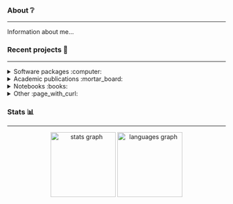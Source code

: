 ### About :grey_question:
-----

Information about me...

### Recent projects :open_file_folder:
-----
<details>
  <summary>Software packages :computer:</summary>

  | Package  | Description |
  | -------- | ----------- |
  | **ReducedExperiment**  | An R package that implements classes for applying and manipulating the results of dimensionality reduction |
  | **DeepMet** | A command line application written in Python for training and applying deep one-class models to molecular data |
  | **packFinder**    | An R package for detecting a special type of transposon (genetic material that can move around and replicate itself) in genome sequence data |

</details>

<details>
  <summary>Academic publications :mortar_board:</summary>

  * Mining high-dimensional biological datasets to understand the response to COVID-19
  * Predicting critical illness in COVID-19 patients: Applied lasso regression to predict patients that will develop
    , survival analysis and linear mixed models to i
  * Modelling the temporal profiles of proteins in COVID-19
  * Trauma: applying dimensionality reduction and supervised learning to understand key outcomes

</details>

<details>
  <summary>Notebooks :books:</summary>

  * Bikes time series
  * Trauma expression
</details>

<details>
  <summary>Other :page_with_curl:</summary>
  * Transport data processing
</details>

### Stats :bar_chart:
-----

<div align="center">
  <img src="https://github-readme-stats.vercel.app/api?username=jackgisby&hide_title=false&hide_rank=true&show_icons=true&include_all_commits=true&count_private=true&disable_animations=false&theme=dracula&locale=en&hide_border=false&custom_title=GitHub%20Stats" height="150" alt="stats graph"  />
  <img src="https://github-readme-stats.vercel.app/api/top-langs?username=jackgisby&locale=en&hide_title=false&layout=compact&card_width=320&langs_count=5&theme=dracula&hide_border=false" height="150" alt="languages graph"  />
</div>
